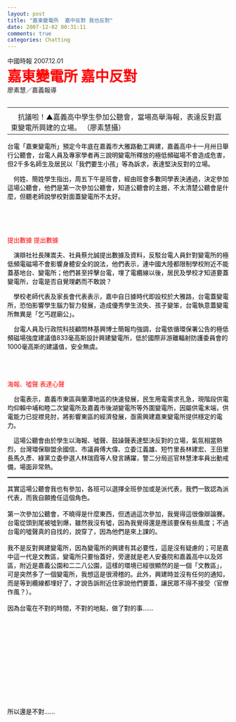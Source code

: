 ```yaml
---
layout: post
title: "嘉東變電所  嘉中反對 我也反對"
date: 2007-12-02 00:31:11
comments: true
categories: Chatting
---
```


<span class="txt13">		中國時報 2007.12.01　		</span><br />				<font size="6" style="font-weight: bold; color: rgb(255, 0, 0);"><span class="txt24RB"><!--title begin-->嘉東變電所 嘉中反對<!--title end--></span></font><br />		<span class="txt13"><!--authorname begin-->廖素慧／嘉義報導<!--authorname end--></span><span class="txt15"><p>		<!--content begin--><table width="250" cellspacing="6" cellpadding="0" border="0" align="left"><tbody><tr><td scope="row"></td></tr><tr><td class="txt11" scope="row">　抗議啦！▲嘉義高中學生參加公聽會，當場高舉海報，表達反對嘉東變電所興建的立場。 （廖素慧攝）</td></tr></tbody></table></p><div id="ctkeywordcontent"><p><span style="color: rgb(0, 0, 0);">    　台電「嘉東變電所」預定今年底在嘉義市大雅路動工興建，嘉義高中十一月卅日舉行公聽會，台電人員及專家學者再三說明變電所釋放的極低頻磁場不會造成危害，但2千多名師生及居民以「我們要生小孩」等為訴求，表達堅決反對的立場。</span></p><p style="color: rgb(0, 0, 0);">    　何姓、簡姓學生指出，周五下午是班會，經由班會多數同學表決通過，決定參加這場公聽會，他們是第一次參加公聽會，知道公聽會的主題，不太清楚公聽會是什麼，但聽老師說學校對面蓋變電所不太好。</p><p style="color: rgb(0, 0, 0);">    　<span style="color: rgb(255, 0, 0);"><br /></span></p><p style="color: rgb(0, 0, 0);"><span style="color: rgb(255, 0, 0);"><br /></span></p><p style="color: rgb(0, 0, 0);"><span style="color: rgb(255, 0, 0);">提出數據 提出數據</span></p><p style="color: rgb(0, 0, 0);">    　演辯社社長陳嵩夫、社員蔡允誠提出數據及資料，反駁台電人員針對變電所的極低頻電磁場不會影響身體安全的說法，他們表示，連中國大陸都限制學校附近不能蓋基地台、變電所；他們甚至抨擊台電，埋了電纜線以後，居民及學校才知道要蓋變電所，台電是否自覺理虧而不敢說？</p><p style="color: rgb(0, 0, 0);">    　學校老師代表及家長會代表表示，嘉中自日據時代即設校於大雅路，台電蓋變電所，恐怕影響學生腦力智力發展，造成優秀學生流失、孩子變笨，台電執意蓋變電所無異是「乞丐趕廟公」。</p><p style="color: rgb(0, 0, 0);">    　台電人員及行政院科技顧問林基興博士簡報均強調，台電依循環保署公告的極低頻磁場強度建議值833毫高斯設計興建變電所，低於國際非游離輻射防護委員會的1000毫高斯的建議值，安全無虞。</p><p style="color: rgb(0, 0, 0);">    　<span style="color: rgb(255, 0, 0);"><br /></span></p><p style="color: rgb(0, 0, 0);"><span style="color: rgb(255, 0, 0);"><br />海報、噓聲 表達心聲</span></p><p style="color: rgb(0, 0, 0);">    　台電表示，嘉義市東區與蘭潭地區的快速發展，民生用電需求孔急，現階段供電均仰賴中埔和睦二次變電所及嘉義市後湖變電所等外圍變電所，因屬供電末端，供電能力已捉襟見肘，將影響東區的經濟發展，亟需興建嘉東變電所提供穩定的電力。</p><p style="color: rgb(0, 0, 0);">    　這場公聽會由於學生以海報、噓聲、鼓譟聲表達堅決反對的立場，氣氛相當熱烈，台灣環保聯盟余國信、市議員傅大偉、立委江義雄、短竹里長林建宏、王田里長馬久彥、綠黨立委參選人林瑞霞等人發言踴躍，警二分局巡官林慧津率員出動戒備，場面非常熱。</p><hr style="width: 100%; height: 2px;" /><span style="color: rgb(0, 0, 0);">其實這場公聽會我也有參加，各班可以選擇全班參加或是派代表，我們一致認為派代表，而我自願擔任這個角色。</span><br style="color: rgb(0, 0, 0);" /><br style="color: rgb(0, 0, 0);" /><span style="color: rgb(0, 0, 0);">第一次參加公聽會，不曉得是什麼東西，但透過這次參加，我覺得這很像辯論賽。台電從頭到尾被噓到爆，雖然我沒有噓，因為我覺得還是應該要保有些風度；不過台電的噓聲真的自找的，說穿了，因為他們是來上課的。</span><br style="color: rgb(0, 0, 0);" /><br style="color: rgb(0, 0, 0);" /><span style="color: rgb(0, 0, 0);">我不是反對興建變電所，因為變電所的興建有其必要性，這是沒有疑慮的；可是嘉中這一代是文教區，變電所只要怡蓋好，旁邊就是老人安養院和嘉義高中以及郊區，附近是嘉義公園和二二八公園，這樣的環境已經很顯然的是一個「文教區」，可是突然多了一個變電所，我想這是很滑稽的。此外，興建時並沒有任何的通知，而是等到纜線都埋好了，才說告訴附近住家說他們要蓋，讓民眾不得不接受（官僚作風？）。</span><br style="color: rgb(0, 0, 0);" /><br style="color: rgb(0, 0, 0);" /><span style="color: rgb(0, 0, 0);">因為台電在不對的時間，不對的地點，做了對的事......</span><br style="color: rgb(0, 0, 0);" /><p style="color: rgb(0, 0, 0);"><br /></p><br style="color: rgb(0, 0, 0);" /><br style="color: rgb(0, 0, 0);" /><br style="color: rgb(0, 0, 0);" /><br style="color: rgb(0, 0, 0);" /><br style="color: rgb(0, 0, 0);" /><br style="color: rgb(0, 0, 0);" /><br style="color: rgb(0, 0, 0);" /><br style="color: rgb(0, 0, 0);" /><br style="color: rgb(0, 0, 0);" /><br style="color: rgb(0, 0, 0);" /><span style="color: rgb(0, 0, 0);">所以還是不對......</span><br /></div></span>
